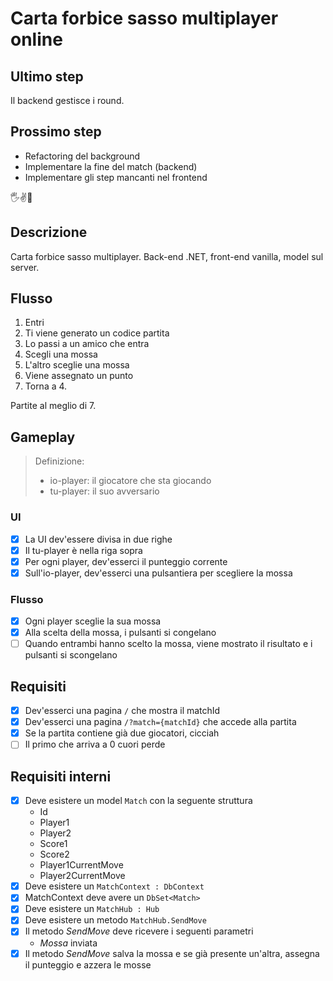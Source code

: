 # Carta forbice sasso multiplayer online

## Ultimo step

Il backend gestisce i round.

## Prossimo step

- Refactoring del background
- Implementare la fine del match (backend)
- Implementare gli step mancanti nel frontend

🖐️✌️👊

## Descrizione

Carta forbice sasso multiplayer. Back-end .NET, front-end vanilla, model sul server.

## Flusso

1. Entri
2. Ti viene generato un codice partita
3. Lo passi a un amico che entra
4. Scegli una mossa
5. L'altro sceglie una mossa
6. Viene assegnato un punto
7. Torna a 4.

Partite al meglio di 7.

## Gameplay

> Definizione:
> - io-player: il giocatore che sta giocando
> - tu-player: il suo avversario

### UI

- [x] La UI dev'essere divisa in due righe
- [x] Il tu-player è nella riga sopra
- [x] Per ogni player, dev'esserci il punteggio corrente
- [x] Sull'io-player, dev'esserci una pulsantiera per scegliere la mossa

### Flusso

- [x] Ogni player sceglie la sua mossa
- [x] Alla scelta della mossa, i pulsanti si congelano
- [ ] Quando entrambi hanno scelto la mossa, viene mostrato il risultato e i pulsanti si scongelano

## Requisiti

- [x] Dev'esserci una pagina `/` che mostra il matchId
- [x] Dev'esserci una pagina `/?match={matchId}` che accede alla partita
- [x] Se la partita contiene già due giocatori, cicciah
- [ ] Il primo che arriva a 0 cuori perde

## Requisiti interni

- [x] Deve esistere un model `Match` con la seguente struttura
    - Id
    - Player1
    - Player2
    - Score1
    - Score2
    - Player1CurrentMove
    - Player2CurrentMove
- [x] Deve esistere un `MatchContext : DbContext`
- [x] MatchContext deve avere un `DbSet<Match>`
- [x] Deve esistere un `MatchHub : Hub`
- [x] Deve esistere un metodo `MatchHub.SendMove`
- [x] Il metodo _SendMove_ deve ricevere i seguenti parametri
    - _Mossa_ inviata
- [x] Il metodo _SendMove_ salva la mossa e se già presente un'altra, assegna il punteggio e azzera le mosse
